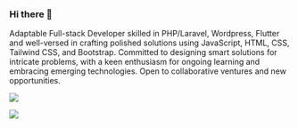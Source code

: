 ### Hi there 👋
Adaptable Full-stack Developer skilled in PHP/Laravel, Wordpress, Flutter and well-versed in crafting polished solutions using JavaScript, HTML, CSS, Tailwind CSS, and Bootstrap. Committed to designing smart solutions for intricate problems, with a keen enthusiasm for ongoing learning and embracing emerging technologies. Open to collaborative ventures and new opportunities.

[![](https://visitcount.itsvg.in/api?id=xhesimyrta&label=Profile%20Views&color=1&icon=0&pretty=false)](https://visitcount.itsvg.in)

![](https://komarev.com/ghpvc/?username=xhesimyrta&label=VIEWS&color=brightgreen&style=for-the-badge&abbreviated=true)
<!--
**xhesimyrta/xhesimyrta** is a ✨ _special_ ✨ repository because its `README.md` (this file) appears on your GitHub profile.

Here are some ideas to get you started:

- 🔭 I’m currently working on ...
- 🌱 I’m currently learning ...
- 👯 I’m looking to collaborate on ...
- 🤔 I’m looking for help with ...
- 💬 Ask me about ...
- 📫 How to reach me: ...
- 😄 Pronouns: ...
- ⚡ Fun fact: ...
-->
